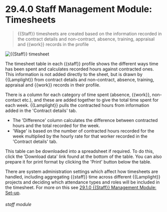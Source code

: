 # 29.4.0 Staff Management Module: Timesheets

> {{Staff}} timesheets are created based on the information recorded in the contract details and non-contract, absence, training, appraisal and {{work}} records in the profile



![{{Staff}} timesheet](123a.png)


The timesheet table in each {{staff}} profile shows the different ways time has been spent and calculates recorded hours against contracted ones.  This information is not added directly to the sheet, but is drawn by {{Lamplight}} from contract details and non-contract, absence, training, appraisal and {{work}} records in their profile.

There is a column for each category of time spent (absence, {{work}}, non-contact etc.), and these are added together to give the total time spent for each week.  {{Lamplight}} pulls the contracted hours from information added in the 'Contract details' tab.
   
 - The 'Difference' column calculates the difference between contracted hours and the total recorded for the week.
 - 'Wage' is based on the number of contracted hours recorded for the week multiplied by the hourly rate for that worker recorded in the 'Contract details' tab. 

This table can be downloaded into a spreadsheet if required. To do this, click the 'Download data' link found at the bottom of the table.  You can also prepare it for print format by clicking the 'Print' button below the table.

There are system administration settings which affect how timesheets are handled, including aggregating {{staff}} time across different {{Lamplight}} projects and deciding which attendance types and roles will be included in the timesheet. For more on this see [29.1.0 {{Staff}} Management Module: Set-up](/help/index/p/29.1.0). 


###### staff module

